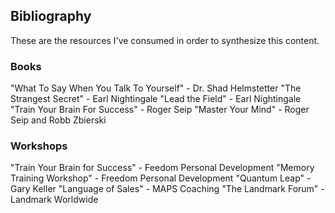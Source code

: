 ## Bibliography 
These are the resources I've consumed in order to synthesize this content. 

### Books
"What To Say When You Talk To Yourself" - Dr. Shad Helmstetter
"The Strangest Secret" - Earl Nightingale
"Lead the Field" - Earl Nightingale
"Train Your Brain For Success" - Roger Seip
"Master Your Mind" - Roger Seip and Robb Zbierski

### Workshops
"Train Your Brain for Success" - Feedom Personal Development
"Memory Training Workshop" - Freedom Personal Development
"Quantum Leap" - Gary Keller
"Language of Sales" - MAPS Coaching
"The Landmark Forum" - Landmark Worldwide